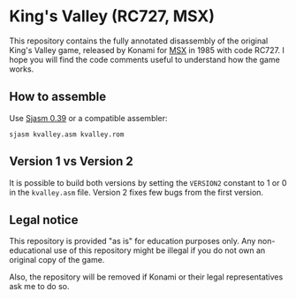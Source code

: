 # King's Valley (RC727, MSX)

This repository contains the fully annotated disassembly of the original King's Valley game, released by Konami for [MSX](https://en.wikipedia.org/wiki/MSX) in 1985 with code RC727. I hope you will find the code comments useful to understand how the game works.


## How to assemble

Use [Sjasm 0.39](https://github.com/Konamiman/Sjasm) or a compatible assembler:

    sjasm kvalley.asm kvalley.rom


## Version 1 vs Version 2

It is possible to build both versions by setting the `VERSION2` constant to 1 or 0 in the `kvalley.asm` file.
Version 2 fixes few bugs from the first version.



## Legal notice

This repository is provided "as is" for education purposes only. Any non-educational use of this repository might be illegal if you do not own an original copy of the game.

Also, the repository will be removed if Konami or their legal representatives ask me to do so.
